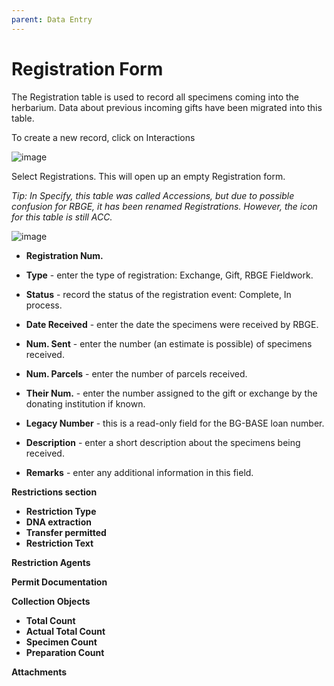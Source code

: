 ```yaml
---
parent: Data Entry
---
```


# Registration Form

The Registration table is used to record all specimens coming into the herbarium. Data about previous incoming gifts have been migrated into this table.

To create a new record, click on Interactions

![image](https://user-images.githubusercontent.com/6713716/197759661-5dc1dd4a-7438-4eac-899c-29901b2d0180.png)

Select Registrations. This will open up an empty Registration form.

_Tip: In Specify, this table was called Accessions, but due to possible confusion for RBGE, it has been renamed Registrations. However, the icon for this table is still ACC._

![image](https://user-images.githubusercontent.com/6713716/197759815-f1137723-cf1a-403c-904d-7bdc986a3a95.png)

- **Registration Num.**

- **Type** - enter the type of registration: Exchange, Gift, RBGE Fieldwork. 

- **Status** - record the status of the registration event: Complete, In process.

- **Date Received** - enter the date the specimens were received by RBGE.

- **Num. Sent** - enter the number (an estimate is possible) of specimens received.

- **Num. Parcels** - enter the number of parcels received.

- **Their Num.** - enter the number assigned to the gift or exchange by the donating institution if known.
- **Legacy Number** - this is a read-only field for the BG-BASE loan number.
- **Description** - enter a short description about the specimens being received.
- **Remarks** - enter any additional information in this field.

**Restrictions section**

- **Restriction Type**
- **DNA extraction**
- **Transfer permitted**
- **Restriction Text**

**Restriction Agents**

**Permit Documentation**

**Collection Objects**

- **Total Count**
- **Actual Total Count**
- **Specimen Count**
- **Preparation Count**

**Attachments**


